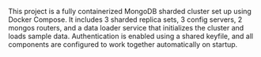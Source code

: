 This project is a fully containerized MongoDB sharded cluster set up using Docker Compose. It includes 3 sharded replica sets, 3 config servers, 2 mongos routers, and a data loader service that initializes the cluster and loads sample data. Authentication is enabled using a shared keyfile, and all components are configured to work together automatically on startup.
